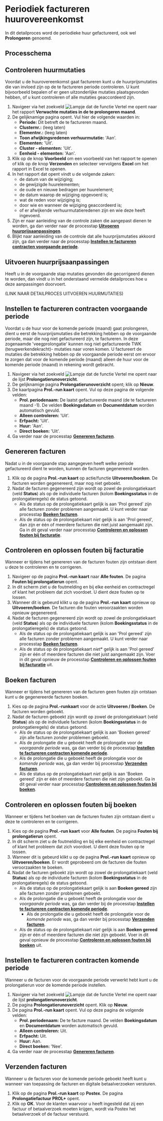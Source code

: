 # Periodiek factureren huurovereenkomst

In dit detailproces word de periodieke huur gefactureerd, ook wel **Prolongeren** genoemd.

## Processchema

## Controleren huurmutaties

Voordat u de huurovereenkomst gaat factureren kunt u de huurprijsmutaties die van invloed zijn op de te factureren periode controleren. U kunt bijvoorbeeld bepalen of er geen uitzonderlijke mutaties plaatsgevonden hebben, of u kunt controleren of alle mutaties geaccordeerd zijn.

1. Navigeer via het zoekveld ![Lampje dat de functie Vertel me opent](https://docs.microsoft.com/nl-NL/dynamics365/business-central/media/ui-search/search_small.png "Vertel me wat u wilt doen") naar het rapport **Verwachte mutaties in de te prolongeren maand**. 
2. De gelijknamige pagina opent. Vul hier de volgende waarden in:
	* **Periode:** Dit betreft de te factureren maand.
	* **Clusternr.:** (leeg laten)
	* **Elementnr.:** (leeg laten)
	* **Toon afwijkingsredenen verhuurmutatie:** 'Aan'.
	* **Elementen:** 'Uit'.
	* **Cluster - elementen:** 'Uit'.
	* **Eenheid - elementen:** 'Aan'.
3. Klik op de knop **Voorbeeld** om een voorbeeld van het rapport te openen of klik op de knop **Verzenden** en selecteer vervolgens **Excel** om het rapport in Excel te openen.
4. In het rapport dat opent vindt u de volgende zaken:
	* de datum van de wijziging;
	* de gewijzigde huurelementen;
	* de oude en nieuwe bedragen per huurelement;
	* de datum waarop de wijziging opgevoerd is;
	* wat de reden voor wijziging is;
	* door wie en wanneer de wijziging geaccordeerd is;
	* of er afwijkende verhuurmutatieredenen zijn en wie deze heeft ingevoerd.
5. Zijn er naar aanleiding van de controle zaken die aangepast dienen te worden, ga dan verder naar de processtap **[Uitvoeren huurprijsaanpassingen](#uitvoeren-huurprijsaanpassingen)**.
6. Blijkt naar aanleiding van de controle dat alle huurprijsmutaties akkoord zijn, ga dan verder naar de processtap **[Instellen te factureren contracten voorgaande periode](#instellen-te-factureren-contracten-voorgaande-periode)**.

## Uitvoeren huurprijsaanpassingen

Heeft u in de voorgaande stap mutaties gevonden die gecorrigeerd dienen te worden, dan vindt u in het onderstaand vermelde detailproces hoe u deze aanpassingen doorvoert.

(LINK NAAR DETAILPROCES UITVOEREN HUURMUTATIES)

## Instellen te factureren contracten voorgaande periode

Voordat u de huur voor de komende periode (maand) gaat prolongeren, dient u eerst de huurprijsmutaties die betrekking hebben op de voorgaande periode, maar die nog niet gefactureerd zijn, te factureren.  In deze zogenaamde 'veegprolongatie' kunnen nog niet gefactureerde TWK (terugwerkendekracht)- mutaties naar voren komen. U  factureert de mutaties die betrekking hebben op de voorgaande periode eerst om ervoor te zorgen dat voor de komende periode (maand) alleen de huur voor de komende periode (maand) in rekening wordt gebracht. 

1. Navigeer via het zoekveld ![Lampje dat de functie Vertel me opent](https://docs.microsoft.com/nl-NL/dynamics365/business-central/media/ui-search/search_small.png "Vertel me wat u wilt doen") naar de lijst **Prolongatierunoverzicht**.
2. De gelijknamige pagina **Prolongatierunoverzicht** opent; klik op **Nieuw**.
3. De kaartpagina **Prol.-run kaart** opent. Vul op deze pagina de volgende velden:
	* **Prol. periodenaam:** De laatst gefactureerde maand (de te factureren maand -1). De velden **Boekingsdatum** en **Documentdatum** worden automatisch gevuld.
	* **Alleen controleren:** 'Uit'.
	* **Erfpacht:** 'Uit'.
	* **Huur:** 'Aan'.
	* **Direct boeken:** 'Uit'.
4. Ga verder naar de processtap **[Genereren facturen](#genereren-facturen)**.

## Genereren facturen

Nadat u in de voorgaande stap aangegeven heeft welke periode gefactureerd dient te worden, kunnen de facturen gegenereerd worden. 

1. Klik op de pagina **Prol.-run kaart** op actie/functie **Uitvoeren/boeken**. De facturen worden gegenereerd, maar nog niet geboekt.
2. Nadat de facturen gegenereerd zijn wordt op zowel de prolongatiekaart (veld **Status**) als op de individuele facturen (kolom **Boekingsstatus** in de prolongatieregels) de status getoond.
	* Als de status op de prolongatiekaart gelijk is aan 'Prol gereed' zijn alle facturen zonder problemen aangemaakt. U kunt verder naar processtap **[Boeken facturen](#boeken-facturen)**.
	* Als de status op de prolongatiekaart *niet* gelijk is aan 'Prol gereed', dan zijn er één of meerdere facturen die niet juist aangemaakt zijn. Ga in dit geval verder naar processtap **[Controleren en oplossen fouten bij facturatie](#controleren-en-oplossen-fouten-bij-facturatie)**.

## Controleren en oplossen fouten bij facturatie

Wanneer er tijdens het genereren van de facturen fouten zijn ontstaan dient u deze te controleren en te corrigeren. 

 1. Navigeer op de pagina **Prol.-run kaart** naar **Alle fouten**. De pagina **Fouten bij prolongatierun** opent. 
 2. In dit scherm ziet u de foutmelding en bij elke eenheid en contractregel of klant het probleem dat zich voordoet. U dient deze fouten op te lossen. 
 3. Wanneer dit is gebeurd klikt u op de pagina **Prol.-run kaart** opnieuw op **Uitvoeren/boeken**. De facturen die fouten veroorzaakten worden opnieuw gegenereerd.
 4. Nadat de facturen gegenereerd zijn wordt op zowel de prolongatiekaart (veld **Status**) als op de individuele facturen (kolom **Boekingsstatus** in de prolongatieregels) de status getoond. 
	* Als de status op de prolongatiekaart gelijk is aan 'Prol gereed' zijn alle facturen zonder problemen aangemaakt. U kunt verder naar processtap **[Boeken facturen](#boeken-facturen)**.
	* Als de status op de prolongatiekaart *niet** gelijk is aan 'Prol gereed' zijn er één of meerdere facturen die niet juist aangemaakt zijn. Voer in dit geval opnieuw de processtap **[Controleren en oplossen fouten bij facturatie](#controleren-en-oplossen-fouten-bij-facturatie)** uit. 

## Boeken facturen

Wanneer er tijdens het genereren van de facturen geen fouten zijn ontstaan kunt u de gegenereerde facturen boeken.  

1. Kies op de pagina **Prol.-runkaart** voor de actie **Uitvoeren / Boeken**. De facturen worden geboekt.
2. Nadat de facturen geboekt zijn wordt op zowel de prolongatiekaart (veld **Status**) als op de individuele facturen (kolom **Boekingsstatus** in de prolongatieregels) de status getoond. 
	* Als de status op de prolongatiekaart gelijk is aan 'Boeken gereed' zijn alle facturen zonder problemen geboekt. 
	*  Als de prolongatie die u geboekt heeft de prolongatie voor de *voorgaande periode* was, ga dan verder bij de processtap **[Instellen te factureren contracten komende periode](#instellen-te-factureren-contracten-komende-periode)**. 
	* Als de prolongatie die u geboekt heeft de prolongatie voor de *komende periode* was, ga dan verder bij processtap **[Verzenden facturen](#verzenden-facturen)**.
	* Als de status op de prolongatiekaart *niet* gelijk is aan 'Boeken gereed' zijn er één of meerdere facturen die niet zijn geboekt. Ga in dit geval verder naar processtap **[Controleren en oplossen fouten bij boeken](#controleren-en-oplossen-fouten-bij-boeken)**.

## Controleren en oplossen fouten bij boeken

Wanneer er tijdens het boeken van de facturen fouten zijn ontstaan dient u deze te controleren en te corrigeren. 

 1. Kies op de pagina **Prol.-run kaart** voor **Alle fouten**. De pagina **Fouten bij prolongatierun** opent.
 2. In dit scherm ziet u de foutmelding en bij elke eenheid en contractregel of klant het probleem dat zich voordoet. U dient deze fouten op te lossen.
 3. Wanneer dit is gebeurd klikt u op de pagina **Prol.-run kaart** opnieuw op **Uitvoeren/boeken**. Er wordt  geprobeerd om de facturen die fouten veroorzaakten te boeken.
 4. Nadat de facturen geboekt zijn wordt op zowel de prolongatiekaart (veld **Status**) als op de individuele facturen (kolom **Boekingsstatus** in de prolongatieregels) de status getoond. 
	* Als de status op de prolongatiekaart gelijk is aan **Boeken gereed** zijn alle facturen zonder problemen geboekt. 
	*  Als de prolongatie die u geboekt heeft de prolongatie voor de *voorgaande periode* was, ga dan verder bij de processtap **[Instellen te factureren contracten komende periode](#instellen-te-factureren-contracten-komende-periode)**. 
		*  Als de prolongatie die u geboekt heeft de prolongatie voor de *komende periode* was, ga dan verder bij processtap **[Verzenden facturen](#verzenden-facturen)**.
	*  Als de status op de prolongatiekaart *niet* gelijk is aan **Boeken gereed** zijn er één of meerdere facturen die niet zijn geboekt. Voer in dit geval opnieuw de processtap **[Controleren en oplossen fouten bij boeken](#controleren-en-oplossen-fouten-bij-boeken)** uit. 

## Instellen te factureren contracten komende periode

Wanneer u de facturen voor de voorgaande periode verwerkt hebt kunt u de prolongatierun voor de komende periode instellen. 

1. Navigeer via het zoekveld ![Lampje dat de functie Vertel me opent](https://docs.microsoft.com/nl-NL/dynamics365/business-central/media/ui-search/search_small.png "Vertel me wat u wilt doen") naar de lijst **prolongatierunoverzicht**.
2. De pagina **Prolongatierunoverzicht** opent. Klik op **Nieuw**.
3. De pagina **Prol.-run kaart** opent. Vul op deze pagina de volgende velden:
	* **Prol. periodenaam:** De te facture maand. De velden **Boekingsdatum** en **Documentdatum** worden automatisch gevuld.
	* **Alleen controleren:** Uit.
	* **Erfpacht:** Uit.
	* **Huur:** Aan.
	* **Direct boeken:** 'Nee'.
4. Ga verder naar de processtap **[Genereren facturen](#genereren-facturen)**.

## Verzenden facturen

Wanneer u de facturen voor de komende periode geboekt heeft kunt u wanneer van toepassing de facturen en digitale betaalverzoeken versturen. 

1. Klik op de pagina **Prol.-run kaart** op **Postex**. De pagina **Prolongatiefactuur PROL+** opent. 
2. Klik op **OK**. Voor de klanten waarvoor u heeft ingesteld dat zij een factuur of betaalverzoek moeten krijgen, wordt via Postex het betaalverzoek of de factuur verstuurd. 


<!--stackedit_data:
eyJoaXN0b3J5IjpbLTkwNjQ5MTk0NiwtMTcwODE0MzYwNCwyMz
Y2NzQ2MTAsLTEwNzU3NjgyODIsLTEzMDYyMTI0MCw3NjQ3MzE1
OSwxNDUzODgzMjU4LDE4NjIxNTA5MTAsLTIxMDY4OTk5NTksLT
EzODIxMzUyNTIsLTE4MTMzMjEyNzksLTE0MDk1MjIyLDEwMzAx
MjM0NDUsMTg2MDY3NTk3NCw0NTM5MTcwMDgsMTQ2MjM3MjY4Ny
wxNzc2NjAzODg4LDE2NjUwMzYyNSw3ODU0NjI1MTksLTE4Njkz
NTM0MTddfQ==
-->